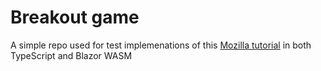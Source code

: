 # Breakout game
A simple repo used for test implemenations of this [Mozilla tutorial](https://developer.mozilla.org/en-US/docs/Games/Tutorials/2D_Breakout_game_pure_JavaScript) in both TypeScript and Blazor WASM

